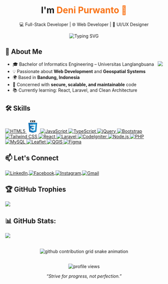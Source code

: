 <h1 align="center">I'm <span style="color:#f97316;">Deni Purwanto 👋</span></h1>
<p align="center">
  💻 Full-Stack Developer | 🌐 Web Developer | 🎨 UI/UX Designer
</p>

<p align="center">
  <img src="https://readme-typing-svg.demolab.com?font=Fira+Code&weight=500&size=20&pause=1000&color=22C55E&center=true&vCenter=true&width=435&lines=React+%2B+Laravel+Developer;Web+GIS+%7C+REST+API;Open+to+Collaborate+%F0%9F%91%8D" alt="Typing SVG" />
</p>


## 🚀 About Me

<img align="right" height="150" src="https://media.giphy.com/media/M9gbBd9nbDrOTu1Mqx/giphy.gif"  />

- 🎓 Bachelor of Informatics Engineering – Universitas Langlangbuana  
- 💡 Passionate about **Web Development** and **Geospatial Systems**
- 🌍 Based in **Bandung, Indonesia**
- 🔐 Concerned with **secure, scalable, and maintainable** code  
- 📚 Currently learning: React, Laravel, and Clean Architecture


## 🛠️ Skills
<p align="left">
  <a href="https://developer.mozilla.org/en-US/docs/Web/HTML" target="_blank">
    <img src="https://cdn.simpleicons.org/html5/E34F26" alt="HTML5" height="30" width="40" />
  </a>
  <a href="https://www.w3schools.com/css/" target="_blank" rel="noreferrer">
    <img src="https://raw.githubusercontent.com/devicons/devicon/master/icons/css3/css3-original-wordmark.svg" alt="css3" width="40" height="40" />
  </a>
  <a href="https://developer.mozilla.org/en-US/docs/Web/JavaScript" target="_blank">
    <img src="https://cdn.simpleicons.org/javascript/F7DF1E" alt="JavaScript" height="30" width="40" />
  </a>
  <a href="https://www.typescriptlang.org" target="_blank">
    <img src="https://cdn.simpleicons.org/typescript/3178C6" alt="TypeScript" height="30" width="40" />
  </a>
  <a href="https://jquery.com" target="_blank">
    <img src="https://cdn.simpleicons.org/jquery/0769AD" alt="jQuery" height="30" width="40" />
  </a>
  <a href="https://getbootstrap.com" target="_blank">
    <img src="https://cdn.simpleicons.org/bootstrap/7952B3" alt="Bootstrap" height="30" width="40" />
  </a>
  <a href="https://tailwindcss.com" target="_blank">
    <img src="https://cdn.simpleicons.org/tailwindcss/06B6D4" alt="Tailwind CSS" height="30" width="40" />
  </a>
  <a href="https://react.dev" target="_blank">
    <img src="https://cdn.simpleicons.org/react/61DAFB" alt="React" height="30" width="40" />
  </a>
  <a href="https://laravel.com" target="_blank">
    <img src="https://cdn.simpleicons.org/laravel/FF2D20" alt="Laravel" height="30" width="40" />
  </a>
  <a href="https://codeigniter.com" target="_blank">
    <img src="https://cdn.simpleicons.org/codeigniter/EE4623" alt="CodeIgniter" height="30" width="40" />
  </a>
  <a href="https://nodejs.org" target="_blank">
    <img src="https://cdn.simpleicons.org/nodedotjs/339933" alt="Node.js" height="30" width="40" />
  </a>
  <a href="https://www.php.net" target="_blank">
    <img src="https://cdn.simpleicons.org/php/777BB4" alt="PHP" height="30" width="40" />
  </a>
  <a href="https://www.mysql.com" target="_blank">
    <img src="https://cdn.simpleicons.org/mysql/4479A1" alt="MySQL" height="30" width="40" />
  </a>
  <a href="https://leafletjs.com" target="_blank">
    <img src="https://cdn.simpleicons.org/leaflet/199900" alt="Leaflet" height="30" width="40" />
  </a>
  <a href="https://qgis.org" target="_blank">
    <img src="https://cdn.simpleicons.org/qgis/589632" alt="QGIS" height="30" width="40" />
  </a>
  <a href="https://www.figma.com" target="_blank">
    <img src="https://cdn.simpleicons.org/figma/F24E1E" alt="Figma" height="30" width="40" />
  </a>
</p>

## 📫 Let's Connect
<p align="left">
<a href="https://www.linkedin.com/in/deni-purwanto-b9a557223/" target="blank">
  <img align="center" src="https://raw.githubusercontent.com/rahuldkjain/github-profile-readme-generator/master/src/images/icons/Social/linked-in-alt.svg" alt="LinkedIn" height="30" width="40" />
</a>
<a href="https://www.facebook.com/deni.purwanto.754703" target="blank">
  <img align="center" src="https://raw.githubusercontent.com/rahuldkjain/github-profile-readme-generator/master/src/images/icons/Social/facebook.svg" alt="Facebook" height="30" width="40" />
</a>
<a href="https://instagram.com/deniiprwnt" target="blank">
  <img align="center" src="https://raw.githubusercontent.com/rahuldkjain/github-profile-readme-generator/master/src/images/icons/Social/instagram.svg" alt="Instagram" height="30" width="40" />
</a>
<a href="mailto:denipurwanto800@gmail.com" target="blank">
  <img align="center" src="https://cdn.simpleicons.org/gmail/EA4335" alt="Gmail" height="30" width="40" />
</a>
</p>


## 🏆 GitHub Trophies
![](https://github-profile-trophy.vercel.app/?username=denipurwanto10&theme=radical&no-frame=false&no-bg=true&margin-w=4)

## 📊 GitHub Stats:
![](https://github-readme-stats.vercel.app/api/top-langs/?username=denipurwanto10&theme=dracula&hide_border=false&include_all_commits=true&count_private=false&layout=compact)

<br clear="both">

<div align="center">
  <picture>
  <source media="(prefers-color-scheme: dark)" srcset="https://raw.githubusercontent.com/denipurwanto10/denipurwanto10/output/github-contribution-grid-snake-dark.svg">
  <source media="(prefers-color-scheme: light)" srcset="https://raw.githubusercontent.com/denipurwanto10/denipurwanto10/output/github-contribution-grid-snake.svg">
  <img alt="github contribution grid snake animation" src="https://raw.githubusercontent.com/denipurwanto10/denipurwanto10/output/github-contribution-grid-snake.svg">
</picture>
</div>
<br clear="both">

<p align="center">
  <img src="https://komarev.com/ghpvc/?username=denipurwanto10&style=flat-square&color=orange" alt="profile views"/>
</p>


<p align="center">
  <em>“Strive for progress, not perfection.”</em>
</p>
